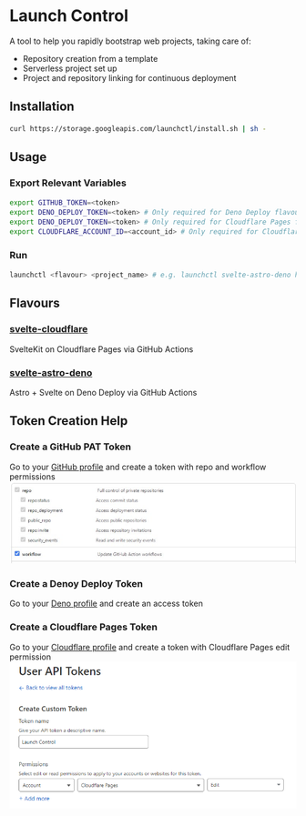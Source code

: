 # Launch Control
A tool to help you rapidly bootstrap web projects, taking care of:
  - Repository creation from a template
  - Serverless project set up
  - Project and repository linking for continuous deployment
## Installation
```sh
curl https://storage.googleapis.com/launchctl/install.sh | sh -
```
## Usage
### Export Relevant Variables
```sh
export GITHUB_TOKEN=<token>
export DENO_DEPLOY_TOKEN=<token> # Only required for Deno Deploy flavours
export DENO_DEPLOY_TOKEN=<token> # Only required for Cloudflare Pages flavours
export CLOUDFLARE_ACCOUNT_ID=<account_id> # Only required for Cloudflare Pages flavours
```
### Run
```sh
launchctl <flavour> <project_name> # e.g. launchctl svelte-astro-deno hello-world
```
## Flavours
### [svelte-cloudflare](https://github.com/fraserdarwent/launchctl-svelte-cloudflare)
SvelteKit on Cloudflare Pages via GitHub Actions
### [svelte-astro-deno](https://github.com/fraserdarwent/launchctl-svelte-astro-deno)
Astro + Svelte on Deno Deploy via GitHub Actions
## Token Creation Help
### Create a GitHub PAT Token
Go to your [GitHub profile](https://github.com/settings/tokens) and create a token with repo and workflow permissions
![](docs/pat.jpg)
### Create a Denoy Deploy Token
Go to your [Deno profile](https://dash.deno.com/account#access-tokens) and create an access token
### Create a Cloudflare Pages Token
Go to your [Cloudflare profile](https://dash.cloudflare.com/profile/api-tokens) and create a token with Cloudflare Pages edit permission
![](docs/cloudflare-token.png)
